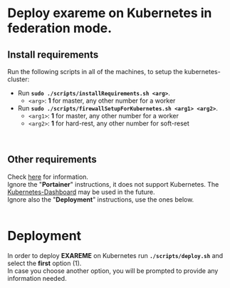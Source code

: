 # Deploy exareme on Kubernetes in federation mode.

## Install requirements
Run the following scripts in all of the machines, to setup the kubernetes-cluster:
- Run **`sudo ./scripts/installRequirements.sh <arg>`**.
    - `<arg>`: **1** for master, any other number for a worker
- Run **`sudo ./scripts/firewallSetupForKubernetes.sh <arg1> <arg2>`**.
  - `<arg1>`: **1** for master, any other number for a worker
  - `<arg2>`: **1** for hard-rest, any other number for soft-reset
<br/>

## Other requirements
Check [here](https://github.com/LSmyrnaios/exareme/blob/kubernetes/Federated-Deployment/README.md) for information.<br/>
Ignore the "**Portainer**" instructions, it does not support Kubernetes. The [Kubernetes-Dashboard](https://github.com/kubernetes/dashboard) may be used in the future.<br/>
Ignore also the "**Deployment**" instructions, use the ones below.<br/>
<br/>

# Deployment
In order to deploy **EXAREME** on Kubernetes run **`./scripts/deploy.sh`** and select the **first** option (1).<br/>
In case you choose another option, you will be prompted to provide any information needed.<br/>